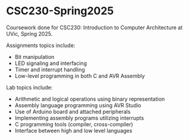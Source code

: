 # CSC230-Spring2025
Coursework done for CSC230: Introduction to Computer Architecture at UVic, Spring 2025. 

Assignments topics include:
  - Bit manipulation
  - LED signaling and interfacing
  - Timer and interrupt handling
  - Low-level programming in both C and AVR Assembly

Lab topics include:
  - Arithmetic and logical operations using binary representation
  - Assembly language programming using AVR Studio
  - Use of Arduino board and attached peripherals
  - Implementing assembly programs utilizing interrupts
  - C programming tools (compiler, cross-compiler)
  - Interface between high and low level languages
